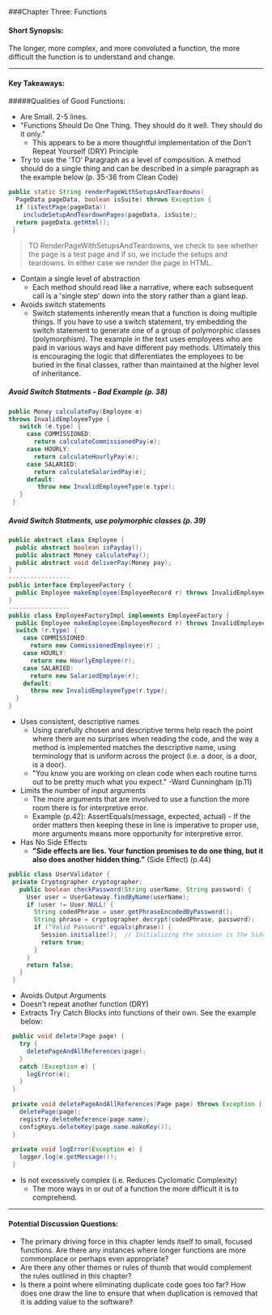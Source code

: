 ###Chapter Three: Functions
#### Short Synopsis: 
The longer, more complex, and more convoluted a function, the more difficult the function is to understand and change.

---

#### Key Takeaways: 
#####Qualities of Good Functions:
* Are Small.  2-5 lines.
* "Functions Should Do One Thing.  They should do it well.  They should do it only." 
	* This appears to be a more thoughtful implementation of the Don't Repeat Yourself (DRY) Principle
* Try to use the 'TO' Paragraph as a level of composition.  A method should do a single thing and can be described in a simple paragraph as the example below (p. 35-36 from Clean Code)

``` java
public static String renderPageWithSetupsAndTeardowns(
  PageData pageData, boolean isSuite) throws Exception {
  if (isTestPage(pageData))
    includeSetupAndTeardownPages(pageData, isSuite);
  return pageData.getHtml();
 }
```
> TO RenderPageWithSetupsAndTeardowns, we check to see whether the page is a test page and if so, we include the setups and teardowns. In either case we render the page in HTML. 

* Contain a single level of abstraction
	* Each method should read like a narrative, where each subsequent call is a 'single step' down into the story rather than a giant leap.
* Avoids switch statements
	* Switch statements inherently mean that a function is doing multiple things.  If you have to use a switch statement, try embedding the switch statement to generate one of a group of polymorphic classes (polymorphism).  The example in the text uses employees who are paid in various ways and have different pay methods. Ultimately this is encouraging the logic that differentiates the employees to be buried in the final classes, rather than maintained at the higher level of inheritance.
	
##### Avoid Switch Statments - Bad Example (p. 38)
``` Java
public Money calculatePay(Employee e)
throws InvalidEmployeeType {
   switch (e.type) {
     case COMMISSIONED:
       return calculateCommissionedPay(e);
     case HOURLY:
       return calculateHourlyPay(e);
     case SALARIED:
       return calculateSalariedPay(e);
     default:
        throw new InvalidEmployeeType(e.type);
   }
 }
```
##### Avoid Switch Statments, use polymorphic classes (p. 39)
``` Java
public abstract class Employee {
  public abstract boolean isPayday();
  public abstract Money calculatePay();
  public abstract void deliverPay(Money pay);
}
-----------------
public interface EmployeeFactory {
  public Employee makeEmployee(EmployeeRecord r) throws InvalidEmployeeType;
}
-----------------
public class EmployeeFactoryImpl implements EmployeeFactory {
  public Employee makeEmployee(EmployeeRecord r) throws InvalidEmployeeType {
  switch (r.type) {
    case COMMISSIONED:
      return new CommissionedEmployee(r) ;
    case HOURLY:
      return new HourlyEmployee(r);
    case SALARIED:
      return new SalariedEmploye(r);
    default:
      throw new InvalidEmployeeType(r.type);
  }
}
```

* Uses consistent, descriptive names
	* Using carefully chosen and descriptive terms help reach the point where there are no surprises when reading the code, and the way a method is implemented matches the descriptive name, using terminology that is uniform across the project (i.e. a door, is a door, is a door).
	* "You know you are working on clean code when each routine turns out to be pretty much what you expect."  -Ward Cunningham (p.11)
* Limits the number of input arguments
	* The more arguments that are involved to use a function the more room there is for interpretive error.
	* Example (p.42):  AssertEquals(message, expected, actual) - If the order matters then keeping these in line is imperative to proper use, more arguments means more opportunity for interpretive error.
* Has No Side Effects
	* __"Side effects are lies. Your function promises to do one thing, but it also does another hidden thing."__ (Side Effect) (p.44)
	
``` java
public class UserValidator {
 private Cryptographer cryptographer;
   public boolean checkPassword(String userName, String password) {
     User user = UserGateway.findByName(userName);
     if (user != User.NULL) {
       String codedPhrase = user.getPhraseEncodedByPassword();
       String phrase = cryptographer.decrypt(codedPhrase, password);
       if ("Valid Password".equals(phrase)) {
         Session.initialize();  // Initializing the session is the Side Effect!
         return true;
       }
     }
     return false;
   }
 }
```

* Avoids Output Arguments
* Doesn't repeat another function (DRY)
* Extracts Try Catch Blocks into functions of their own. See the example below:
``` java
 public void delete(Page page) {
   try {
     deletePageAndAllReferences(page); 
   }
   catch (Exception e) {
     logError(e);
   }
 }
 
 private void deletePageAndAllReferences(Page page) throws Exception {
   deletePage(page);
   registry.deleteReference(page.name);
   configKeys.deleteKey(page.name.makeKey());
 }
 
 private void logError(Exception e) {
   logger.log(e.getMessage());
 }
```

* Is not excessively complex (i.e. Reduces Cyclomatic Complexity)
	* The more ways in or out of a function the more difficult it is to comprehend.
___

#### Potential Discussion Questions:

* The primary driving force in this chapter lends itself to small, focused functions.  Are there any instances where longer functions are more commonplace or perhaps even appropriate?
* Are there any other themes or rules of thumb that would complement the rules outlined in this chapter?
* Is there a point where eliminating duplicate code goes too far?  How does one draw the line to ensure that when duplication is removed that it is adding value to the software?
